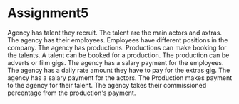 # Assignment5
Agency has talent they recruit.
The talent are the main actors and axtras.
The agency has their employees.
Employees have different positions in the company.
The agency has productions.
Productions can make booking for the talents.
A talent can be booked for a production.
The production can be adverts or film gigs.
The agency has a salary payment for the employees.
The agency has a daily rate amount they have to pay for the extras gig.
The agency has a salary payment for the actors.
The Production makes payment to the agency for their talent.
The agency takes their commissioned percentage from the production's payment.

